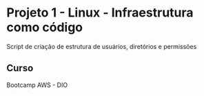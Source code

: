 # Projeto 1 - Linux - Infraestrutura como código
Script de criação de estrutura de usuários, diretórios e permissões

## Curso
Bootcamp AWS - DIO

